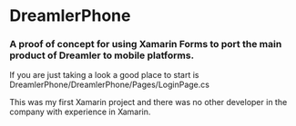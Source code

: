# DreamlerPhone

### A proof of concept for using Xamarin Forms to port the main product of Dreamler to mobile platforms.

If you are just taking a look a good place to start is DreamlerPhone/DreamlerPhone/Pages/LoginPage.cs

This was my first Xamarin project and there was no other developer in the company with experience in Xamarin.

